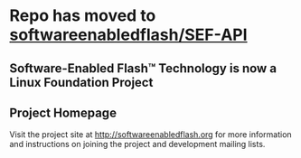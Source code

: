 # Repo has moved to [softwareenabledflash/SEF-API](https://github.com/softwareenabledflash/SEF-API)

## Software-Enabled Flash™ Technology is now a Linux Foundation Project

## Project Homepage
Visit the project site at http://softwareenabledflash.org for more information and instructions on joining the project and development mailing lists.
